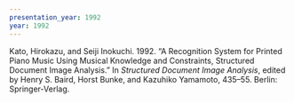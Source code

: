 ```yaml
---
presentation_year: 1992
year: 1992
---
```


Kato, Hirokazu, and Seiji Inokuchi. 1992. “A Recognition System for Printed Piano Music Using Musical Knowledge and Constraints, Structured Document Image Analysis.” In <i>Structured Document Image Analysis</i>, edited by Henry S. Baird, Horst Bunke, and Kazuhiko Yamamoto, 435–55. Berlin: Springer-Verlag.